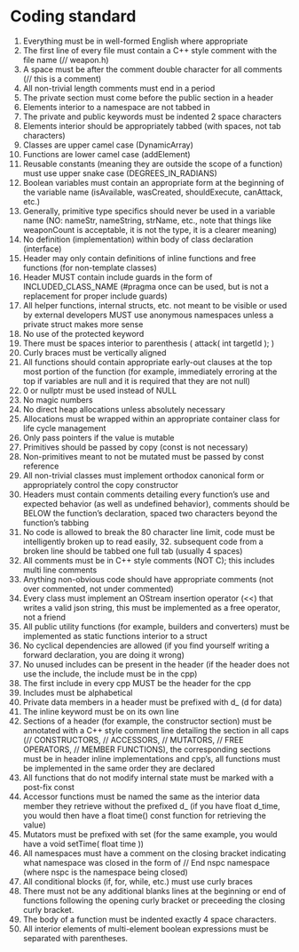 Coding standard
===

1. Everything must be in well-formed English where appropriate
2. The first line of every file must contain a C++ style comment with the file name (// weapon.h)
3. A space must be after the comment double character for all comments (// this is a comment)
4. All non-trivial length comments must end in a period
5. The private section must come before the public section in a header
6. Elements interior to a namespace are not tabbed in
7. The private and public keywords must be indented 2 space characters
8. Elements interior should be appropriately tabbed (with spaces, not tab characters)
9. Classes are upper camel case (DynamicArray)
10. Functions are lower camel case (addElement)
11. Reusable constants (meaning they are outside the scope of a function) must use upper snake case     (DEGREES_IN_RADIANS)
12. Boolean variables must contain an appropriate form at the beginning of the variable name (isAvailable, wasCreated, shouldExecute, canAttack, etc.)
13. Generally, primitive type specifics should never be used in a variable name (NO: nameStr, nameString, strName, etc., note that things like weaponCount is acceptable, it is not the type, it is a clearer meaning)
14. No definition (implementation) within body of class declaration (interface)
15. Header may only contain definitions of inline functions and free functions (for non-template classes)
16. Header MUST contain include guards in the form of INCLUDED_CLASS_NAME (#pragma once can be used, but is not a replacement for proper include guards)
17. All helper functions, internal structs, etc. not meant to be visible or used by external developers MUST use anonymous namespaces unless a private struct makes more sense
18. No use of the protected keyword
19. There must be spaces interior to parenthesis ( attack( int targetId ); )
20. Curly braces must be vertically aligned
21. All functions should contain appropriate early-out clauses at the top most portion of the function (for example, immediately erroring at the top if variables are null and it is required that they are not null)
22. 0 or nullptr must be used instead of NULL
23. No magic numbers
24. No direct heap allocations unless absolutely necessary
25. Allocations must be wrapped within an appropriate container class for life cycle management
26. Only pass pointers if the value is mutable
27. Primitives should be passed by copy (const is not necessary)
28. Non-primitives meant to not be mutated must be passed by const reference
29. All non-trivial classes must implement orthodox canonical form or appropriately control the copy constructor
30. Headers must contain comments detailing every function’s use and expected behavior (as well as undefined behavior), comments should be BELOW the function’s declaration, spaced two characters beyond the function’s tabbing
31. No code is allowed to break the 80 character line limit, code must be intelligently broken up to read easily, 32. subsequent code from a broken line should be tabbed one full tab (usually 4 spaces)
33. All comments must be in C++ style comments (NOT C); this includes multi line comments
34. Anything non-obvious code should have appropriate comments (not over commented, not under commented)
35. Every class must implement an OStream insertion operator (<<) that writes a valid json string, this must be implemented as a free operator, not a friend
36. All public utility functions (for example, builders and converters) must be implemented as static functions interior to a struct
37. No cyclical dependencies are allowed (if you find yourself writing a forward declaration, you are doing it wrong)
38. No unused includes can be present in the header (if the header does not use the include, the include must be in the cpp)
39. The first include in every cpp MUST be the header for the cpp
40. Includes must be alphabetical
41. Private data members in a header must be prefixed with d_ (d for data)
42. The inline keyword must be on its own line
43. Sections of a header (for example, the constructor section) must be annotated with a C++ style comment line detailing the section in all caps (// CONSTRUCTORS, // ACCESSORS, // MUTATORS, // FREE OPERATORS, // MEMBER FUNCTIONS), the corresponding sections must be in header inline implementations and cpp’s, all functions must be implemented in the same order they are declared
44. All functions that do not modify internal state must be marked with a post-fix const
45. Accessor functions must be named the same as the interior data member they retrieve without the prefixed d_ (if you have float d_time, you would then have a float time() const function for retrieving the value)
46. Mutators must be prefixed with set (for the same example, you would have a void setTime( float time ))
47. All namespaces must have a comment on the closing bracket indicating what namespace was closed in the form of // End nspc namespace (where nspc is the namespace being closed)
48. All conditional blocks (if, for, while, etc.) must use curly braces
49. There must not be any additional blanks lines at the beginning or end of functions following the opening curly bracket or preceeding the closing curly bracket.
50. The body of a function must be indented exactly 4 space characters.
51. All interior elements of multi-element boolean expressions must be separated with parentheses. 
